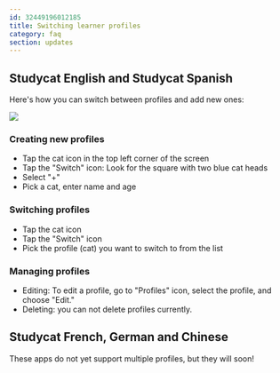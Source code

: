 ```yaml
---
id: 32449196012185
title: Switching learner profiles
category: faq
section: updates
---
```


## Studycat English and Studycat Spanish

Here's how you can switch between profiles and add new ones:

![](https://help.studycat.com/hc/article_attachments/32456628954137)

### Creating new profiles

- Tap the cat icon in the top left corner of the screen
- Tap the "Switch" icon: Look for the square with two blue cat heads
- Select "+"
- Pick a cat, enter name and age

### Switching profiles

- Tap the cat icon
- Tap the "Switch" icon
- Pick the profile (cat) you want to switch to from the list

### Managing profiles

- Editing: To edit a profile, go to "Profiles" icon, select the profile, and choose "Edit."
- Deleting: you can not delete profiles currently.

## Studycat French, German and Chinese

These apps do not yet support multiple profiles, but they will soon! 